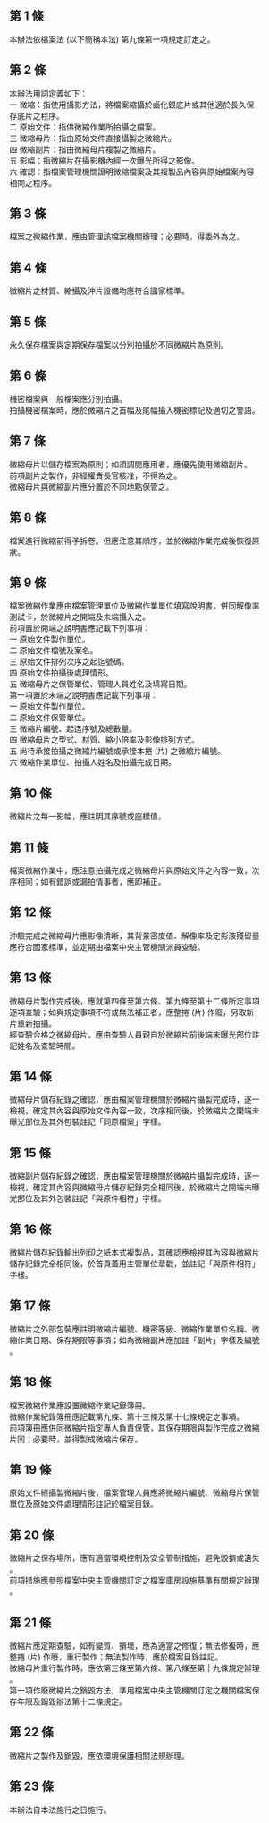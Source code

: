 第 1 條
-------
本辦法依檔案法 (以下簡稱本法) 第九條第一項規定訂定之。

第 2 條
-------
本辦法用詞定義如下：  
一  微縮：指使用攝影方法，將檔案縮攝於鹵化銀底片或其他適於長久保  
    存底片之程序。  
二  原始文件：指供微縮作業所拍攝之檔案。  
三  微縮母片：指由原始文件直接攝製之微縮片。  
四  微縮副片：指由微縮母片複製之微縮片。  
五  影幅：指微縮片在攝影機內經一次曝光所得之影像。  
六  確認：指檔案管理機關證明微縮檔案及其複製品內容與原始檔案內容  
    相同之程序。

第 3 條
-------
檔案之微縮作業，應由管理該檔案機關辦理；必要時，得委外為之。

第 4 條
-------
微縮片之材質、縮攝及沖片設備均應符合國家標準。

第 5 條
-------
永久保存檔案與定期保存檔案以分別拍攝於不同微縮片為原則。

第 6 條
-------
機密檔案與一般檔案應分別拍攝。  
拍攝機密檔案時，應於微縮片之首幅及尾幅攝入機密標記及適切之警語。

第 7 條
-------
微縮母片以儲存檔案為原則；如須調閱應用者，應優先使用微縮副片。  
前項副片之製作，非經權責長官核准，不得為之。  
微縮母片與微縮副片應分置於不同地點保管之。

第 8 條
-------
檔案進行微縮前得予拆卷。但應注意其順序，並於微縮作業完成後恢復原  
狀。

第 9 條
-------
檔案微縮作業應由檔案管理單位及微縮作業單位填寫說明書，併同解像率  
測試卡，於微縮片之開端及末端攝入之。  
前項置於開端之說明書應記載下列事項：  
一  原始文件製作單位。  
二  原始文件檔號及案名。  
三  原始文件排列次序之起迄號碼。  
四  原始文件拍攝後處理情形。  
五  微縮母片之保管單位、管理人員姓名及填寫日期。  
第一項置於末端之說明書應記載下列事項：  
一  原始文件製作單位。  
二  原始文件保管單位。  
三  微縮片編號、起迄序號及總數量。  
四  微縮母片之型式、材質、縮小倍率及影像排列方式。  
五  尚待承接拍攝之微縮片編號或承接本捲 (片) 之微縮片編號。  
六  微縮作業單位、拍攝人姓名及拍攝完成日期。

第 10 條
--------
微縮片之每一影幅，應註明其序號或座標值。

第 11 條
--------
檔案微縮作業中，應注意拍攝完成之微縮母片與原始文件之內容一致，次  
序相同；如有錯誤或漏拍情事者，應即補正。

第 12 條
--------
沖驗完成之微縮母片應影像清晰，其背景密度值、解像率及定影液殘留量  
應符合國家標準，並定期由檔案中央主管機關派員查驗。

第 13 條
--------
微縮母片製作完成後，應就第四條至第六條、第九條至第十二條所定事項  
逐項查驗；如與規定事項不符或無法補正者，應整捲 (片) 作廢，另取新  
片重新拍攝。  
經查驗合格之微縮母片，應由查驗人員親自於微縮片前後端未曝光部位註  
記姓名及查驗時間。

第 14 條
--------
微縮母片儲存紀錄之確認，應由檔案管理機關於微縮片攝製完成時，逐一  
檢視，確定其內容與原始文件內容一致，次序相同後，於微縮片之開端未  
曝光部位及其外包裝註記「同原檔案」字樣。

第 15 條
--------
微縮副片儲存紀錄之確認，應由檔案管理機關於微縮片攝製完成時，逐一  
檢視，確定其內容與微縮母片儲存紀錄完全相同後，於微縮片之開端未曝  
光部位及其外包裝註記「與原件相符」字樣。

第 16 條
--------
微縮片儲存紀錄輸出列印之紙本式複製品，其確認應檢視其內容與微縮片  
儲存紀錄完全相同後，於首頁蓋用主管單位章戳，並註記「與原件相符」  
字樣。

第 17 條
--------
微縮片之外部包裝應註明微縮片編號、機密等級、微縮作業單位名稱、微  
縮作業日期、保存期限等事項；如為微縮副片應加註「副片」字樣及編號  
。

第 18 條
--------
檔案微縮作業應設置微縮作業紀錄簿冊。  
微縮作業紀錄簿冊應記載第九條、第十三條及第十七條規定之事項。  
前項簿冊應併同微縮片指定專人負責保管，其保存期限與製作完成之微縮  
片同；必要時，並得製成微縮片保存。

第 19 條
--------
原始文件經攝製微縮片後，檔案管理人員應將微縮片編號、微縮母片保管  
單位及原始文件處理情形註記於檔案目錄。

第 20 條
--------
微縮片之保存場所，應有適當環境控制及安全管制措施，避免毀損或遺失  
。  
前項措施應參照檔案中央主管機關訂定之檔案庫房設施基準有關規定辦理  
。

第 21 條
--------
微縮片應定期查驗，如有變質、損壞，應為適當之修復；無法修復時，應  
整捲 (片) 作廢，重行製作；無法製作時，應於檔案目錄註記。  
微縮母片重行製作時，應依第三條至第六條、第八條至第十九條規定辦理  
。  
第一項作廢微縮片之銷毀方法，準用檔案中央主管機關訂定之機關檔案保  
存年限及銷毀辦法第十二條規定。

第 22 條
--------
微縮片之製作及銷毀，應依環境保護相關法規辦理。

第 23 條
--------
本辦法自本法施行之日施行。

